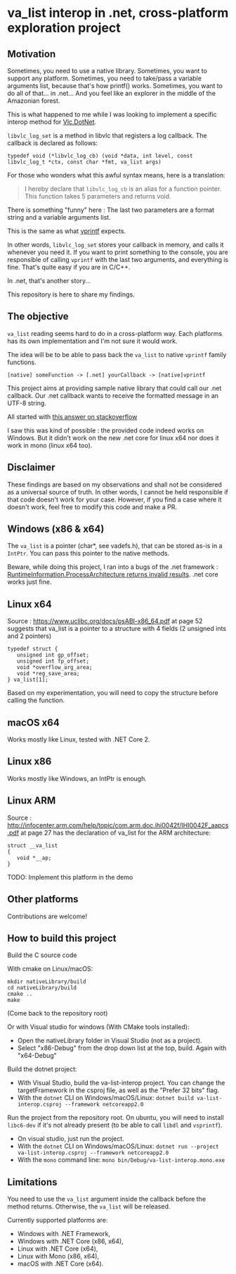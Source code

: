 # va_list interop in .net, cross-platform exploration project

## Motivation
Sometimes, you need to use a native library.
Sometimes, you want to support any platform.
Sometimes, you need to take/pass a variable arguments list, because that's how printf() works.
Sometimes, you want to do all of that... in .net... And you feel like an explorer in the middle of the Amazonian forest.

This is what happened to me while I was looking to implement a specific interop method for [Vlc.DotNet](https://github.com/ZeBobo5/Vlc.DotNet).

`libvlc_log_set` is a method in libvlc that registers a log callback.
The callback is declared as follows:

```
typedef void (*libvlc_log_cb) (void *data, int level, const libvlc_log_t *ctx, const char *fmt, va_list args)
```

For those who wonders what this awful syntax means, here is a translation:

> I hereby declare that `libvlc_log_cb` is an alias for a function pointer.
> This function takes 5 parameters and returns void.

There is something "funny" here :
The last two parameters are a format string and a variable arguments list.

This is the same as what [vprintf](http://www.cplusplus.com/reference/cstdio/vprintf/) expects.

In other words, `libvlc_log_set` stores your callback in memory, and calls it whenever you need it. If you want to print something to the console, you are responsible of calling `vprintf` with the last two arguments, and everything is fine. That's quite easy if you are in C/C++.

In .net, that's another story...

This repository is here to share my findings.

## The objective

`va_list` reading seems hard to do in a cross-platform way.
Each platforms has its own implementation and I'm not sure it would work.

The idea will be to be able to pass back the `va_list` to native `vprintf` family functions.

```
[native] someFunction -> [.net] yourCallback -> [native]vprintf
```

This project aims at providing sample native library that could call our .net callback. Our .net callback wants to receive the formatted message in an UTF-8 string.

All started with [this answer on stackoverflow](https://stackoverflow.com/questions/6694612/c-sharp-p-invoke-varargs-delegate-callback/37629480#37629480)

I saw this was kind of possible : the provided code indeed works on Windows.
But it didn't work on the new .net core for linux x64 nor does it work in mono (linux x64 too).

## Disclaimer
These findings are based on my observations and shall not be considered as a universal source of truth. In other words, I cannot be held responsible if that code doesn't work for your case.
However, if you find a case where it doesn't work, feel free to modify this code and make a PR.

## Windows (x86 & x64)
The `va_list` is a pointer (char*, see vadefs.h), that can be stored as-is in a `IntPtr`.
You can pass this pointer to the native methods.

Beware, while doing this project, I ran into a bugs of the .net framework : [RuntimeInformation.ProcessArchitecture returns invalid results](https://github.com/dotnet/corefx/issues/25267).
.net core works just fine.

## Linux x64
Source : https://www.uclibc.org/docs/psABI-x86_64.pdf at page 52 suggests that va_list is a pointer to a structure with 4 fields (2 unsigned ints and 2 pointers)

```
typedef struct {
   unsigned int gp_offset;
   unsigned int fp_offset;
   void *overflow_arg_area;
   void *reg_save_area;
} va_list[1];
```

Based on my experimentation, you will need to copy the structure before calling the function.

## macOS x64
Works mostly like Linux, tested with .NET Core 2.

## Linux x86
Works mostly like Windows, an IntPtr is enough.

## Linux ARM
Source : http://infocenter.arm.com/help/topic/com.arm.doc.ihi0042f/IHI0042F_aapcs.pdf at page 27 has the declaration of va_list for the ARM architecture:

```
struct __va_list
{
   void *__ap;
}
```

TODO: Implement this platform in the demo

## Other platforms
Contributions are welcome!

## How to build this project
Build the C source code

With cmake on Linux/macOS:

```
mkdir nativeLibrary/build
cd nativeLibrary/build
cmake ..
make
```
(Come back to the repository root)

Or with Visual studio for windows (With CMake tools installed):
- Open the nativeLibrary folder in Visual Studio (not as a project).
- Select "x86-Debug" from the drop down list at the top, build. Again with "x64-Debug"

Build the dotnet project:
- With Visual Studio, build the va-list-interop project. You can change the targetFramework in the csproj file, as well as the "Prefer 32 bits" flag.
- With the `dotnet` CLI on Windows/macOS/Linux:
  `dotnet build va-list-interop.csproj --framework netcoreapp2.0`

Run the project from the repository root. On ubuntu, you will need to install `libc6-dev` if it's not already present (to be able to call `libdl` and `vsprintf`).
- On visual studio, just run the project.
- With the `dotnet` CLI on Windows/macOS/Linux:
  `dotnet run --project va-list-interop.csproj --framework netcoreapp2.0`
- With the `mono` command line:
  `mono bin/Debug/va-list-interop.mono.exe`

## Limitations
You need to use the `va_list` argument inside the callback before the method returns. Otherwise, the `va_list` will be released.

Currently supported platforms are: 
* Windows with .NET Framework, 
* Windows with .NET Core (x86, x64),
* Linux with .NET Core (x64),
* Linux with Mono (x86, x64),
* macOS with .NET Core (x64).